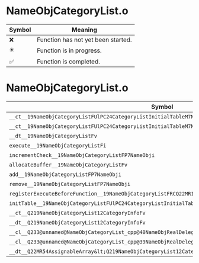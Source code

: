 # NameObjCategoryList.o
| Symbol | Meaning 
| ------------- | ------------- 
| :x: | Function has not yet been started. 
| :eight_pointed_black_star: | Function is in progress. 
| :white_check_mark: | Function is completed. 


# NameObjCategoryList.o
| Symbol | Decompiled? |
| ------------- | ------------- |
| `__ct__19NameObjCategoryListFUlPC24CategoryListInitialTableM7NameObjFPCvPv_vbPCc` | :white_check_mark: |
| `__ct__19NameObjCategoryListFUlPC24CategoryListInitialTableM7NameObjFPCvPCv_vbPCc` | :white_check_mark: |
| `__dt__19NameObjCategoryListFv` | :white_check_mark: |
| `execute__19NameObjCategoryListFi` | :white_check_mark: |
| `incrementCheck__19NameObjCategoryListFP7NameObji` | :white_check_mark: |
| `allocateBuffer__19NameObjCategoryListFv` | :white_check_mark: |
| `add__19NameObjCategoryListFP7NameObji` | :white_check_mark: |
| `remove__19NameObjCategoryListFP7NameObji` | :x: |
| `registerExecuteBeforeFunction__19NameObjCategoryListFRCQ22MR11FunctorBasei` | :white_check_mark: |
| `initTable__19NameObjCategoryListFUlPC24CategoryListInitialTable` | :white_check_mark: |
| `__ct__Q219NameObjCategoryList12CategoryInfoFv` | :white_check_mark: |
| `__dt__Q219NameObjCategoryList12CategoryInfoFv` | :x: |
| `__cl__Q233@unnamed@NameObjCategoryList_cpp@40NameObjRealDelegator&lt;M7NameObjFPCvPCv_v&gt;FP7NameObj` | :white_check_mark: |
| `__cl__Q233@unnamed@NameObjCategoryList_cpp@39NameObjRealDelegator&lt;M7NameObjFPCvPv_v&gt;FP7NameObj` | :white_check_mark: |
| `__dt__Q22MR54AssignableArray&lt;Q219NameObjCategoryList12CategoryInfo&gt;Fv` | :white_check_mark: |
